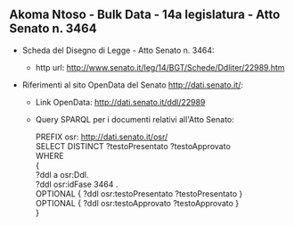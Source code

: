 ## Akoma Ntoso - Bulk Data - 14a legislatura - Atto Senato n. 3464 ##

* Scheda del Disegno di Legge - Atto Senato n. 3464:
	* http url: http://www.senato.it/leg/14/BGT/Schede/Ddliter/22989.htm

* Riferimenti al sito OpenData del Senato http://dati.senato.it/:
	* Link OpenData: http://dati.senato.it/ddl/22989
	* Query SPARQL per i documenti relativi all'Atto Senato:

        PREFIX osr: <http://dati.senato.it/osr/>  
		SELECT DISTINCT ?testoPresentato ?testoApprovato  
		WHERE  
		{  
		    ?ddl a osr:Ddl.  
		    ?ddl osr:idFase 3464 .  
		    OPTIONAL { ?ddl osr:testoPresentato ?testoPresentato }  
		    OPTIONAL { ?ddl osr:testoApprovato ?testoApprovato }  
		}
		